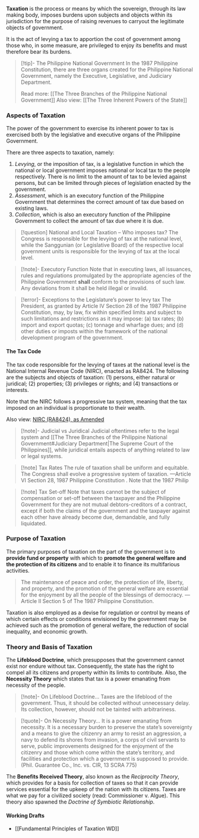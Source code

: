 
**Taxation** is the process or means by which the sovereign, through its law making body, imposes burdens upon subjects and objects within its jurisdiction for the purpose of raising revenues to carryout the legitimate objects of government.

It is the act of levying a tax to apportion the cost of government among those who, in some measure, are privileged to enjoy its benefits and must therefore bear its burdens.

> [!tip]- The Philippine National Government
> In the 1987 Philippine Constitution, there are three organs created for the Philippine National Government, namely the Executive, Legislative, and Judiciary Department.
> 
> Read more: [[The Three Branches of the Philippine National Government]]
Also view: [[The Three Inherent Powers of the State]]

### Aspects of Taxation
The power of the government to exercise its inherent power to tax is exercised both by the legislative and executive organs of the Philippine Government.

There are three aspects to taxation, namely:
1. *Levying*, or the imposition of tax, is a legislative function in which the national or local government imposes national or local tax to the people respectively. There is no limit to the amount of tax to be levied against persons, but can be limited through pieces of legislation enacted by the government.
2. *Assessment*, which is an executory function of the Philippine Government that determines the correct amount of tax due based on existing laws.
3. *Collection*, which is also an executory function of the Philippine Government to collect the amount of tax due where it is due.

> [!question] National and Local Taxation – Who imposes tax?
> The Congress is responsible for the levying of tax at the national level, while the Sanggunian (or Legislative Board) of the respective local government units is responsible for the levying of tax at the local level.

> [!note]- Executory Function
> Note that in executing laws, all issuances, rules and regulations promulgated by the appropriate agencies of the Philippine Government **shall** conform to the provisions of such law. Any deviations from it shall be held illegal or invalid.

> [!error]- Exceptions to the Legislature’s power to levy tax
> The President, as granted by Article IV Section 28 of the 1987 Philippine Constitution, may, by law, fix within specified limits and subject to such limitations and restrictions as it may impose: (a) tax rates; (b) import and export quotas; (c) tonnage and wharfage dues; and (d) other duties or imposts within the framework of the national development program of the government. 

#### The Tax Code
The tax code responsible for the levying of taxes at the national level is the National Internal Revenue Code (NIRC), enacted as RA8424. The following are the subjects and objects of taxation: (1) persons, either natural or juridical; (2) properties; (3) privileges or rights; and (4) transactions or interests.

Note that the NIRC follows a progressive tax system, meaning that the tax imposed on an individual is proportionate to their wealth.

Also view: [NIRC (RA8424), as Amended](https://www.bir.gov.ph/index.php/tax-code.html)

> [!note]- Judicial vs Juridical
> Judicial oftentimes refer to the legal system and [[The Three Branches of the Philippine National Government#Judiciary Department|The Supreme Court of the Philippines]], while juridical entails aspects of anything related to law or legal systems.

> [!note] Tax Rates
> The rule of taxation shall be uniform and equitable. The Congress shall evolve a progressive system of taxation. —Article VI Section 28, 1987 Philippine Constitution
> .
> Note that the 1987 Philip

> [!note] Tax Set-off
> Note that taxes cannot be the subject of compensation or set-off between the taxpayer and the Philippine Government for they are not mutual debtors-creditors of a contract, except if both the claims of the government and the taxpayer against each other have already become due, demandable, and fully liquidated.
### Purpose of Taxation
The primary purposes of taxation on the part of the government is to **provide fund or property** with which to **promote the general welfare and the protection of its citizens** and to enable it to finance its multifarious activities.

> The maintenance of peace and order, the protection of life, liberty, and property, and the promotion of the general welfare are essential for the enjoyment by all the people of the blessings of democracy. —Article II Section 5 of The 1987 Philippine Constitution.

Taxation is also employed as a devise for regulation or control by means of which certain effects or conditions envisioned by the government may be achieved such as the promotion of general welfare, the reduction of social inequality, and economic growth.
### Theory and Basis of Taxation
The **Lifeblood Doctrine**, which presupposes that the government cannot exist nor endure without tax. Consequently, the state has the right to compel all its citizens and property within its limits to contribute. Also, the **Necessity Theory** which states that tax is a power emanating from necessity of the people.

> [!note]- On Lifeblood Doctrine…
> Taxes are the lifeblood of the government. Thus, it should be collected without unnecessary delay. Its collection, however, should not be tainted with arbitrariness.

> [!quote]- On Necessity Theory…
> It is a power emanating from necessity. It is a necessary burden to preserve the state’s sovereignty and a means to give the citizenry an army to resist an aggression, a navy to defend its shores from invasion, a corps of civil servants to serve, public improvements designed for the enjoyment of the citizenry and those which come within the state’s territory, and facilities and protection which a government is supposed to provide. (Phil. Guarantee Co., Inc. vs. CIR, 13 SCRA 775)

The **Benefits Received Theory**, also known as the *Reciprocity Theory*, which provides for a basis for collection of taxes so that it can provide services essential for the upkeep of the nation with its citizens. Taxes are what we pay for a civilized society (read: Commissioner v. Algue). This theory also spawned the *Doctrine of Symbiotic Relationship*.

#### Working Drafts
- [[Fundamental Principles of Taxation WD]]
